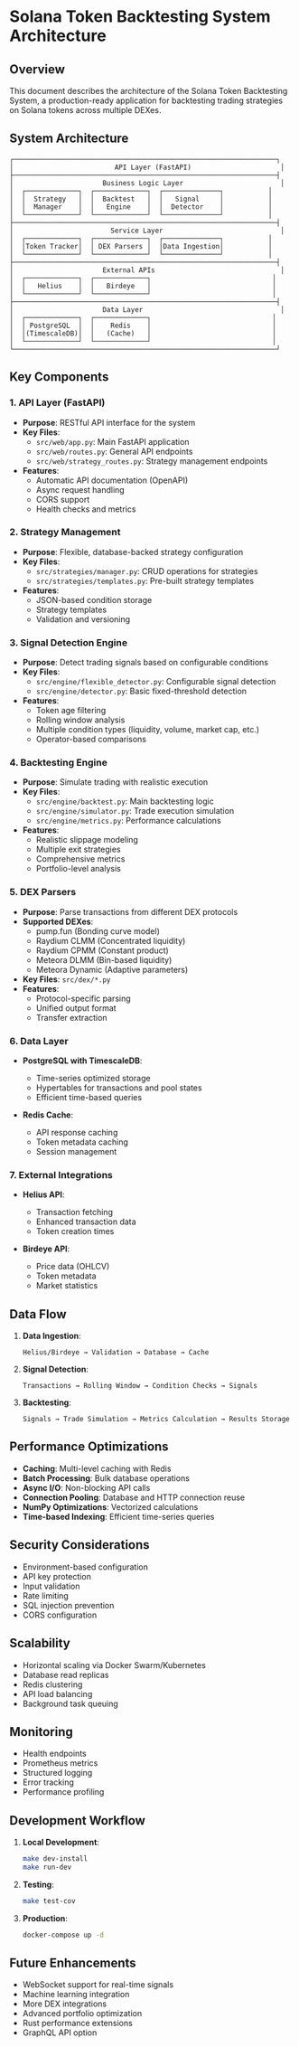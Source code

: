 # Solana Token Backtesting System Architecture

## Overview

This document describes the architecture of the Solana Token Backtesting System, a production-ready application for backtesting trading strategies on Solana tokens across multiple DEXes.

## System Architecture

```
┌─────────────────────────────────────────────────────────────────┐
│                         API Layer (FastAPI)                      │
├─────────────────────────────────────────────────────────────────┤
│                      Business Logic Layer                        │
│  ┌─────────────┐  ┌─────────────┐  ┌──────────────┐           │
│  │  Strategy   │  │  Backtest   │  │   Signal     │           │
│  │  Manager    │  │   Engine    │  │  Detector    │           │
│  └─────────────┘  └─────────────┘  └──────────────┘           │
├─────────────────────────────────────────────────────────────────┤
│                        Service Layer                             │
│  ┌─────────────┐  ┌─────────────┐  ┌──────────────┐           │
│  │Token Tracker│  │ DEX Parsers │  │Data Ingestion│           │
│  └─────────────┘  └─────────────┘  └──────────────┘           │
├─────────────────────────────────────────────────────────────────┤
│                      External APIs                               │
│  ┌─────────────┐  ┌─────────────┐                              │
│  │   Helius    │  │   Birdeye   │                              │
│  └─────────────┘  └─────────────┘                              │
├─────────────────────────────────────────────────────────────────┤
│                      Data Layer                                  │
│  ┌─────────────┐  ┌─────────────┐                              │
│  │ PostgreSQL  │  │    Redis    │                              │
│  │(TimescaleDB)│  │   (Cache)   │                              │
│  └─────────────┘  └─────────────┘                              │
└─────────────────────────────────────────────────────────────────┘
```

## Key Components

### 1. API Layer (FastAPI)

- **Purpose**: RESTful API interface for the system
- **Key Files**: 
  - `src/web/app.py`: Main FastAPI application
  - `src/web/routes.py`: General API endpoints
  - `src/web/strategy_routes.py`: Strategy management endpoints
- **Features**:
  - Automatic API documentation (OpenAPI)
  - Async request handling
  - CORS support
  - Health checks and metrics

### 2. Strategy Management

- **Purpose**: Flexible, database-backed strategy configuration
- **Key Files**:
  - `src/strategies/manager.py`: CRUD operations for strategies
  - `src/strategies/templates.py`: Pre-built strategy templates
- **Features**:
  - JSON-based condition storage
  - Strategy templates
  - Validation and versioning

### 3. Signal Detection Engine

- **Purpose**: Detect trading signals based on configurable conditions
- **Key Files**:
  - `src/engine/flexible_detector.py`: Configurable signal detection
  - `src/engine/detector.py`: Basic fixed-threshold detection
- **Features**:
  - Token age filtering
  - Rolling window analysis
  - Multiple condition types (liquidity, volume, market cap, etc.)
  - Operator-based comparisons

### 4. Backtesting Engine

- **Purpose**: Simulate trading with realistic execution
- **Key Files**:
  - `src/engine/backtest.py`: Main backtesting logic
  - `src/engine/simulator.py`: Trade execution simulation
  - `src/engine/metrics.py`: Performance calculations
- **Features**:
  - Realistic slippage modeling
  - Multiple exit strategies
  - Comprehensive metrics
  - Portfolio-level analysis

### 5. DEX Parsers

- **Purpose**: Parse transactions from different DEX protocols
- **Supported DEXes**:
  - pump.fun (Bonding curve model)
  - Raydium CLMM (Concentrated liquidity)
  - Raydium CPMM (Constant product)
  - Meteora DLMM (Bin-based liquidity)
  - Meteora Dynamic (Adaptive parameters)
- **Key Files**: `src/dex/*.py`
- **Features**:
  - Protocol-specific parsing
  - Unified output format
  - Transfer extraction

### 6. Data Layer

- **PostgreSQL with TimescaleDB**:
  - Time-series optimized storage
  - Hypertables for transactions and pool states
  - Efficient time-based queries
  
- **Redis Cache**:
  - API response caching
  - Token metadata caching
  - Session management

### 7. External Integrations

- **Helius API**:
  - Transaction fetching
  - Enhanced transaction data
  - Token creation times
  
- **Birdeye API**:
  - Price data (OHLCV)
  - Token metadata
  - Market statistics

## Data Flow

1. **Data Ingestion**:
   ```
   Helius/Birdeye → Validation → Database → Cache
   ```

2. **Signal Detection**:
   ```
   Transactions → Rolling Window → Condition Checks → Signals
   ```

3. **Backtesting**:
   ```
   Signals → Trade Simulation → Metrics Calculation → Results Storage
   ```

## Performance Optimizations

- **Caching**: Multi-level caching with Redis
- **Batch Processing**: Bulk database operations
- **Async I/O**: Non-blocking API calls
- **Connection Pooling**: Database and HTTP connection reuse
- **NumPy Optimizations**: Vectorized calculations
- **Time-based Indexing**: Efficient time-series queries

## Security Considerations

- Environment-based configuration
- API key protection
- Input validation
- Rate limiting
- SQL injection prevention
- CORS configuration

## Scalability

- Horizontal scaling via Docker Swarm/Kubernetes
- Database read replicas
- Redis clustering
- API load balancing
- Background task queuing

## Monitoring

- Health endpoints
- Prometheus metrics
- Structured logging
- Error tracking
- Performance profiling

## Development Workflow

1. **Local Development**:
   ```bash
   make dev-install
   make run-dev
   ```

2. **Testing**:
   ```bash
   make test-cov
   ```

3. **Production**:
   ```bash
   docker-compose up -d
   ```

## Future Enhancements

- WebSocket support for real-time signals
- Machine learning integration
- More DEX integrations
- Advanced portfolio optimization
- Rust performance extensions
- GraphQL API option